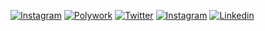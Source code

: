 
[![Instagram](https://img.shields.io/badge/Mastodon-6364FF?style=for-the-badge&logo=Mastodon&logoColor=white)](https://seocommunity.social/@seoseb)
[![Polywork](https://img.shields.io/badge/polywork-543DE0?style=for-the-badge&logo=polywork&logoColor=white
)](https://www.polywork.com/seoseb)
[![Twitter](https://img.shields.io/badge/Twitter-1DA1F2?style=for-the-badge&logo=twitter&logoColor=white)](https://twitter.com/seoseb)
[![Instagram](https://img.shields.io/badge/Instagram-E4405F?style=for-the-badge&logo=instagram&logoColor=white
)](https://www.instagram.com/seoseb/)
[![Linkedin](https://img.shields.io/badge/LinkedIn-0077B5?style=for-the-badge&logo=linkedin&logoColor=white
)](https://linkedin.com/in/sebadler/)
